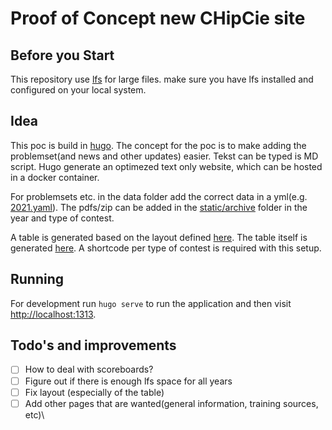 # Proof of Concept new CHipCie site

## Before you Start

This repository use [lfs](https://git-lfs.github.com/) for large files. make sure you have lfs installed and configured
on your local system.

## Idea
This poc is build in [hugo](https://gohugo.io). The concept for the poc is to make adding the problemset(and news and other updates)
easier. Tekst can be typed is MD script. Hugo generate an optimezed text only website, which can be hosted in a docker container.

For problemsets etc. in the data folder add the correct data in a yml(e.g. [2021.yaml](data/archive/dapc/2021.yaml)).
The pdfs/zip can be added in the [static/archive](static/archive) folder in the year and type of contest.

A table is generated based on the layout defined [here](layouts/partials/archive-table.html).
The table itself is generated [here](layouts/shortcodes). A shortcode per type of contest is required with this setup.

## Running
For development run `hugo serve` to run the application and then visit [http://localhost:1313](http://localhost:1313).


## Todo's and improvements
 - [ ] How to deal with scoreboards?
 - [ ] Figure out if there is enough lfs space for all years
 - [ ] Fix layout (especially of the table)
 - [ ] Add other pages that are wanted(general information, training sources, etc)\
